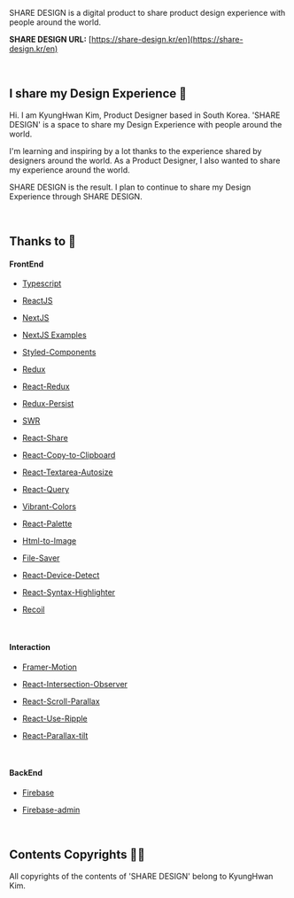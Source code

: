 SHARE DESIGN is a digital product to share product design experience with people around the world.

**SHARE DESIGN URL:**
[https://share-design.kr/en](https://share-design.kr/en)

<br/>

## I share my Design Experience 🙌

Hi. I am KyungHwan Kim, Product Designer based in South Korea. 'SHARE DESIGN' is a space to share my Design Experience with people around the world.

I'm learning and inspiring by a lot thanks to the experience shared by designers around the world. As a Product Designer, I also wanted to share my experience around the world.

SHARE DESIGN is the result. I plan to continue to share my Design Experience through SHARE DESIGN.

<br/>

## Thanks to 🙏

#### FrontEnd

- [Typescript](https://www.typescriptlang.org/)

- [ReactJS](https://reactjs.org/)

- [NextJS](https://nextjs.org/)

- [NextJS Examples](https://github.com/vercel/next.js/tree/canary/examples)

- [Styled-Components](https://github.com/styled-components/styled-components)

- [Redux](https://github.com/reduxjs/redux)

- [React-Redux](https://github.com/reduxjs/react-redux)

- [Redux-Persist](https://github.com/rt2zz/redux-persist)

- [SWR](https://github.com/vercel/swr)

- [React-Share](https://github.com/nygardk/react-share)

- [React-Copy-to-Clipboard](https://github.com/nkbt/react-copy-to-clipboard)

- [React-Textarea-Autosize](https://github.com/Andarist/react-textarea-autosize)

- [React-Query](https://github.com/tannerlinsley/react-query)

- [Vibrant-Colors](https://github.com/Vibrant-Colors/node-vibrant)

- [React-Palette](https://github.com/leonardokl/react-palette#readme)

- [Html-to-Image](https://github.com/bubkoo/html-to-image#readme)

- [File-Saver](https://www.npmjs.com/package/file-saver)

- [React-Device-Detect](https://github.com/duskload/react-device-detect#readme)

- [React-Syntax-Highlighter](https://github.com/react-syntax-highlighter/react-syntax-highlighter)

- [Recoil](https://github.com/facebookexperimental/Recoil)

<br/>

#### Interaction

- [Framer-Motion](https://github.com/framer/motion)

- [React-Intersection-Observer](https://github.com/thebuilder/react-intersection-observer)

- [React-Scroll-Parallax](https://github.com/jscottsmith/react-scroll-parallax)

- [React-Use-Ripple](https://www.npmjs.com/package/react-use-ripple)

- [React-Parallax-tilt](https://github.com/mkosir/react-parallax-tilt)

<br/>

#### BackEnd

- [Firebase](https://github.com/firebase/firebase-js-sdk)

- [Firebase-admin](https://github.com/firebase/firebase-admin-node)

<br/>

## Contents Copyrights 👨‍⚖️

All copyrights of the contents of 'SHARE DESIGN' belong to KyungHwan Kim.
